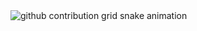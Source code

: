 <picture>
  <source media="(prefers-color-scheme: dark)" srcset="https://raw.githubusercontent.com/xxkklose/xxkklose/output/github-contribution-grid-snake-dark.svg">
  <source media="(prefers-color-scheme: light)" srcset="https://raw.githubusercontent.com/xxkklose/xxkklose/output/github-contribution-grid-snake.svg">
  <img alt="github contribution grid snake animation" src="https://raw.githubusercontent.com/xxkklose/lxfriday/output/github-contribution-grid-snake.svg">
</picture>
